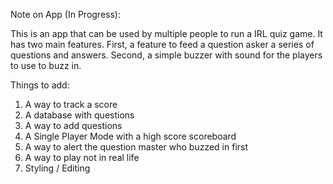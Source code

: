 Note on App (In Progress):

This is an app that can be used by multiple people to run a IRL quiz
game. It has two main features. First, a feature to feed a 
question asker a series of questions and answers. Second, a simple
buzzer with sound for the players to use to buzz in.

Things to add:

1. A way to track a score
2. A database with questions
3. A way to add questions
4. A Single Player Mode with a high score scoreboard
5. A way to alert the question master who buzzed in first
6. A way to play not in real life
7. Styling / Editing
